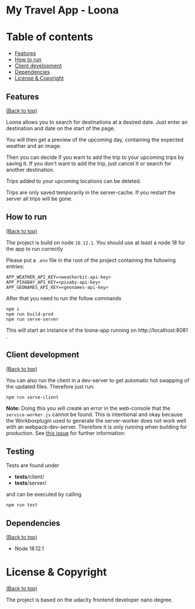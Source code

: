 # My Travel App - Loona

# Table of contents
- [Features](#features)
- [How to run](#how-to-run)
- [Client development](#client-development)
- [Dependencies](#dependencies)
- [License & Copyright](#license--copyright)



## Features

[(Back to top)](#table-of-contents)

Loona allows you to search for destinations at a desired date. Just enter an destination and date on the start of the page. 

You will then get a preview of the upcoming day, containing the expected weather and an image.

Then you can decide if you want to add the trip to your upcoming trips by saving it. If you don't want to add the trip, just cancel it or search for another destination.

Trips added to your upcoming locations can be deleted.

Trips are only saved temporarily in the server-cache. If you restart the server all trips will be gone.

## How to run 

[(Back to top)](#table-of-contents)

The project is build on node `18.12.1`. You should use at least a node 18 for the app to run correctly

Please put a `.env` file in the root of the project containing the following entries:

````dotenv
APP_WEATHER_API_KEY=<weatherbit-api-key>
APP_PIXABAY_API_KEY=<pixaby-api-key>
APP_GEONAMES_API_KEY=<geonames-api-key>
````

After that you need to run the follow commands

```npm
npm i
npm run build-prod
npm run serve-server
```

This will start an instance of the loona-app running on http://localhost:8081 .

## Client development

[(Back to top)](#table-of-contents)

You can also run the client in a dev-server to get automatic hot swapping of the updated files. Therefore just run:

````npm
npm run serve-client
````

**Note:** Doing this you will create an error in the web-console that the `service-worker.js` cannot be found. This is intentional and okay because the Workboxplugin used to generate the server-worker does not work well with an webpack-dev-server. Therefore it is only running when building for production. See [this issue](https://github.com/GoogleChrome/workbox/issues/1790) for further information: 


## Testing
Tests are found under
* __tests__/client/
* __tests__/server/

and can be executed by calling
```npm
npm run test
```

## Dependencies

[(Back to top)](#table-of-contents)

* Node 18.12.1

# License & Copyright
[(Back to top)](#table-of-contents)

The project is based on the udacity frontend developer nano degree. 